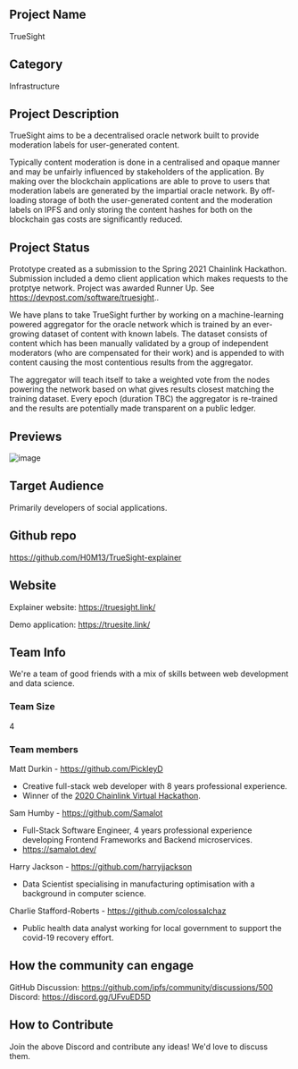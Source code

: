 ## Project Name <!-- Add your project name here with format "Project Name"-->
TrueSight

## Category 
<!--developer tooling, application, wallet, infrastructure, etc-->
Infrastructure

## Project Description
<!--Describe your project in a few sentences. -->
TrueSight aims to be a decentralised oracle network built to provide moderation labels for user-generated content.

Typically content moderation is done in a centralised and opaque manner and may be unfairly influenced by stakeholders of the application.
By making over the blockchain applications are able to prove to users that moderation labels are generated by the impartial oracle network.
By off-loading storage of both the user-generated content and the moderation labels on IPFS and only storing the content hashes for both on the blockchain gas costs are significantly reduced.

## Project Status
<!--brainstorming, fundraising, under development, beta, shipped, etc-->
Prototype created as a submission to the Spring 2021 Chainlink Hackathon. Submission included a demo client application which makes requests to the protptye network. Project was awarded Runner Up. See https://devpost.com/software/truesight..

We have plans to take TrueSight further by working on a machine-learning powered aggregator for the oracle network which is trained by an ever-growing dataset of content with known labels. The dataset consists of content which has been manually validated by a group of independent moderators (who are compensated for their work) and is appended to with content causing the most contentious results from the aggregator.

The aggregator will teach itself to take a weighted vote from the nodes powering the network based on what gives results closest matching the training dataset. Every epoch (duration TBC) the aggregator is re-trained and the results are potentially made transparent on a public ledger.

## Previews
<!--Add some screenshots to give a preview of your product-->
![image](https://user-images.githubusercontent.com/6655367/115218823-dc1da600-a0fe-11eb-85ec-705f594f7bd3.png)

## Target Audience
<!--Describe who will be your project's users-->
Primarily developers of social applications.

## Github repo
<!--Attach a link to your GitHub repo if it's OSS-->
https://github.com/H0M13/TrueSight-explainer

## Website
<!--Link your website if available-->

Explainer website:
https://truesight.link/

Demo application:
https://truesite.link/

## Team Info
<!-- Introduce your amazing team - how many team members are working on this project and who are they?-->
We're a team of good friends with a mix of skills between web development and data science.

### Team Size  

4

### Team members  

Matt Durkin - https://github.com/PickleyD

- Creative full-stack web developer with 8 years professional experience.
- Winner of the [2020 Chainlink Virtual Hackathon](https://chain.link/hackathon/2020).

Sam Humby - https://github.com/Samalot 

- Full-Stack Software Engineer, 4 years professional experience developing Frontend Frameworks and Backend microservices. 
- https://samalot.dev/

Harry Jackson - https://github.com/harryjjackson

- Data Scientist specialising in manufacturing optimisation with a background in computer science.

Charlie Stafford-Roberts - https://github.com/colossalchaz

- Public health data analyst working for local government to support the covid-19 recovery effort.

## How the community can engage
GitHub Discussion: https://github.com/ipfs/community/discussions/500
Discord: https://discord.gg/UFvuED5D

## How to Contribute
<!--How can the community contribute to your project?-->
Join the above Discord and contribute any ideas! We'd love to discuss them. 
